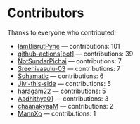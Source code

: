 # Contributors

Thanks to everyone who contributed!

- [IamBisrutPyne](https://github.com/IamBisrutPyne) — contributions: 101
- [github-actions[bot]](https://github.com/apps/github-actions) — contributions: 39
- [NotSundarPichai](https://github.com/NotSundarPichai) — contributions: 7
- [Sreenivasulu-03](https://github.com/Sreenivasulu-03) — contributions: 7
- [Sohamatic](https://github.com/Sohamatic) — contributions: 6
- [Jivi-this-side](https://github.com/Jivi-this-side) — contributions: 5
- [haragam22](https://github.com/haragam22) — contributions: 5
- [Aadhithya01](https://github.com/Aadhithya01) — contributions: 3
- [chaanakyaaM](https://github.com/chaanakyaaM) — contributions: 2
- [MannXo](https://github.com/MannXo) — contributions: 1